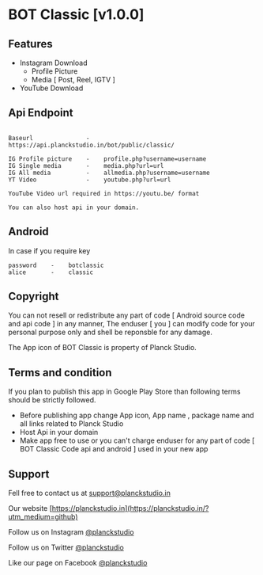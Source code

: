 # BOT Classic [v1.0.0]

## Features

- Instagram Download
  - Profile Picture
  - Media [ Post, Reel, IGTV ]
- YouTube Download

## Api Endpoint

```

Baseurl               -    https://api.planckstudio.in/bot/public/classic/

IG Profile picture    -    profile.php?username=username
IG Single media       -    media.php?url=url
IG All media          -    allmedia.php?username=username
YT Video              -    youtube.php?url=url

YouTube Video url required in https://youtu.be/ format

You can also host api in your domain.

```

## Android 

In case if you require key

```
password    -    botclassic
alice       -    classic
```
## Copyright

You can not resell or redistribute any part of code [ Android source code and api code ] in any manner, The enduser [ you ] can modify code for your personal purpose only and shell be reponsble for any damage.

The App icon of BOT Classic is property of Planck Studio.

## Terms and condition

If you plan to publish this app in Google Play Store than following terms should be strictly followed.

- Before publishing app change App icon, App name , package name and all links related to Planck Studio
- Host Api in your domain
- Make app free to use or you can't charge enduser for any part of code [ BOT Classic Code api and android ] used in your new app

## Support

Fell free to contact us at [support@planckstudio.in](mailto:support@planckstudio.in)

Our website [https://planckstudio.in](https://planckstudio.in/?utm_medium=github)

Follow us on Instagram [@planckstudio](https://instagram.com/planckstudio)

Follow us on Twitter [@planckstudio](https://twitter.com/planckstudio)

Like our page on Facebook [@planckstudio](https://facebook.com/planckstudio)
